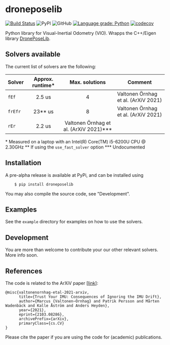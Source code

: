 # droneposelib

[![Build Status](https://travis-ci.com/marcusvaltonen/python-droneposelib.svg?branch=main)](https://travis-ci.com/marcusvaltonen/python-droneposelib)
![PyPI](https://img.shields.io/pypi/v/droneposelib)
![GitHub](https://img.shields.io/github/license/marcusvaltonen/python-droneposelib)
[![Language grade: Python](https://img.shields.io/lgtm/grade/python/g/marcusvaltonen/python-droneposelib.svg?logo=lgtm&logoWidth=18)](https://lgtm.com/projects/g/marcusvaltonen/python-droneposelib/context:python)
[![codecov](https://codecov.io/gh/marcusvaltonen/python-droneposelib/branch/main/graph/badge.svg)](https://codecov.io/gh/marcusvaltonen/python-droneposelib)

Python library for Visual-Inertial Odometry (VIO).
Wrapps the C++/Eigen library [DronePoseLib](https://github.com/marcusvaltonen/DronePoseLib).

## Solvers available
The current list of solvers are the following:

| Solver  | Approx. runtime\* | Max. solutions | Comment |
| --- | :---: | :---: | --- |
| `fEf` | 2.5 us | 4 | Valtonen Örnhag et al. (ArXiV 2021) |
| `frEfr` | 23\*\* us | 8 | Valtonen Örnhag et al. (ArXiV 2021) |
| `rEr` | 2.2 us | Valtonen Örnhag et al. (ArXiV 2021)\*\*\* |
\* Measured on a laptop with an Intel(R) Core(TM) i5-6200U CPU @ 2.30GHz
\*\* If using the `use_fast_solver` option
\*\*\* Undocumented

## Installation
A pre-alpha release is available at PyPi, and can be installed using
```console
    $ pip install droneposelib
```
You may also compile the source code, see "Development".

## Examples
See the `example` directory for examples on how to use the solvers.

## Development
You are more than welcome to contribute your our other relevant solvers. More info soon.

## References
The code is related to the ArXiV paper [[link](https://arxiv.org/abs/2103.08286)]:

```
@misc{valtonenornhag-etal-2021-arxiv,
      title={Trust Your IMU: Consequences of Ignoring the IMU Drift},
      author={Marcus {Valtonen~Örnhag} and Patrik Persson and Mårten Wadenbäck and Kalle Åström and Anders Heyden},
      year={2021},
      eprint={2103.08286},
      archivePrefix={arXiv},
      primaryClass={cs.CV}
}
```

Please cite the paper if you are using the code for (academic) publications.
